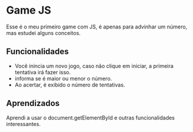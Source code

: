 # Game JS

Esse é o meu primeiro game com JS, é apenas para advinhar um número, mas estudei alguns conceitos.

## Funcionalidades

- Você inincia um novo jogo, caso não clique em iniciar, a primeira tentativa irá fazer isso.
- informa se é maior ou menor o número.
- Ao acertar, é exibido o número de tentativas.


## Aprendizados

Aprendi a usar o document.getElementById e outras funcionalidades interessantes.

